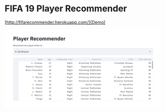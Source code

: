 # FIFA 19 Player Recommender

[http://fifarecommender.herokuapp.com/](Demo)

![FIFA 19 Player Recommender Example](fifarec.png)
